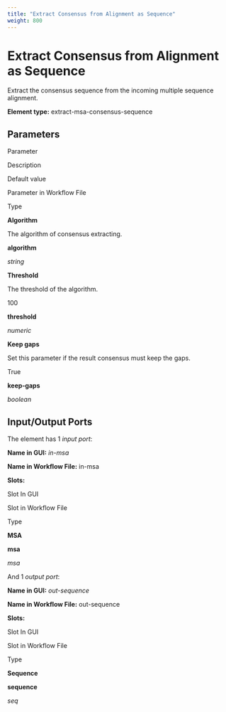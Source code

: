 ```yaml
---
title: "Extract Consensus from Alignment as Sequence"
weight: 800
---
```



# Extract Consensus from Alignment as Sequence

Extract the consensus sequence from the incoming multiple sequence alignment.

**Element type:** extract-msa-consensus-sequence

Parameters
----------

Parameter

Description

Default value

Parameter in Workflow File

Type

**Algorithm**

The algorithm of consensus extracting.



**algorithm**

_string_

**Threshold**

The threshold of the algorithm.

100

**threshold**

_numeric_

**Keep gaps**

Set this parameter if the result consensus must keep the gaps.

True

**keep-gaps**

_boolean_

Input/Output Ports
------------------

The element has 1 _input port_:

**Name in GUI:** _in-msa_

**Name in Workflow File:** in-msa

**Slots:**

Slot In GUI

Slot in Workflow File

Type

**MSA**

**msa**

_msa_

And 1 _output port_:

**Name in GUI:** _out-sequence_

**Name in Workflow File:** out-sequence

**Slots:**

Slot In GUI

Slot in Workflow File

Type

**Sequence**

**sequence**

_seq_
